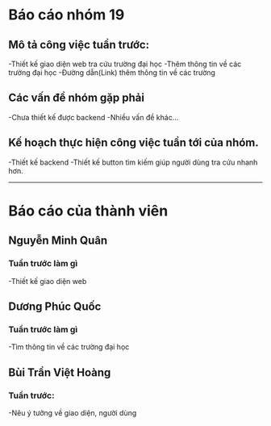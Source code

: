 # Báo cáo nhóm 19

## Mô tả công việc tuần trước:
-Thiết kế giao diện web tra cứu trường đại học
-Thêm thông tin về các trường đại học
-Đường dẫn(Link) thêm thông tin về các trường

## Các vấn đề nhóm gặp phải
-Chưa thiết kế được backend
-Nhiều vấn đề khác...
## Kế hoạch thực hiện công việc tuần tới của nhóm.
-Thiết kế backend
-Thiết kế button tìm kiếm giúp người dùng tra cứu nhanh hơn.

---

# Báo cáo của thành viên

## Nguyễn Minh Quân

### Tuần trước làm gì
-Thiết kế giao diện web


## Dương Phúc Quốc

### Tuần trước làm gì
-Tìm thông tin về các trường đại học

## Bùi Trần Việt Hoàng

### Tuần trước:
-Nêu ý tưởng về giao diện, người dùng
